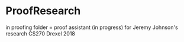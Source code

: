 # ProofResearch
in proofing folder = proof assistant (in progress) for Jeremy Johnson's research CS270 Drexel 2018
